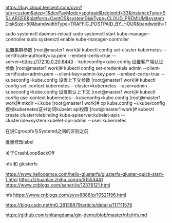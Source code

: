https://buy.cloud.tencent.com/cvm?tab=custom&step=1&devPayMode=spotpaid&regionId=33&instanceType=S5.LARGE8&platform=CentOS&systemDiskType=CLOUD_PREMIUM&systemDiskSize=50&bandwidthType=TRAFFIC_POSTPAID_BY_HOUR&bandwidth=1


sudo systemctl daemon-reload
sudo systemctl start kube-manager-controller
sudo systemctl enable kube-manager-controller

设置集群参数
[root@master1 work]# kubectl config set-cluster kubernetes --certificate-authority=ca.pem --embed-certs=true --server=https://172.10.0.20:6443 --kubeconfig=kube.config
设置客户端认证参数
[root@master1 work]# kubectl config set-credentials admin --client-certificate=admin.pem --client-key=admin-key.pem --embed-certs=true --kubeconfig=kube.config
设置上下文参数
[root@master1 work]# kubectl config set-context kubernetes --cluster=kubernetes --user=admin --kubeconfig=kube.config
设置默认上下文
[root@master1 work]# kubectl config use-context kubernetes --kubeconfig=kube.config
[root@master1 work]# mkdir ~/.kube
[root@master1 work]# cp kube.config ~/.kube/config
授权kubernetes证书访问kubelet api权限
[root@master1 work]# kubectl create clusterrolebinding kube-apiserver:kubelet-apis --clusterrole=system:kubelet-api-admin --user kubernetes


在说Cgroupfs与Systemd之间的区别之前


批量修改label


关于CrashLoopBackOff


nfs 和 glusterfs 

https://www.hellodemos.com/hello-glusterfs/glusterfs-gluster-quick-start-1.html
https://zhuanlan.zhihu.com/p/51553441
https://www.cnblogs.com/saneri/p/12378121.html


nfs 
https://www.cnblogs.com/yyxx8888/p/10521196.html

https://blog.csdn.net/m0_38138879/article/details/117111578

https://github.com/shitangdama/gin-demo/blob/master/nfs/nfs.md